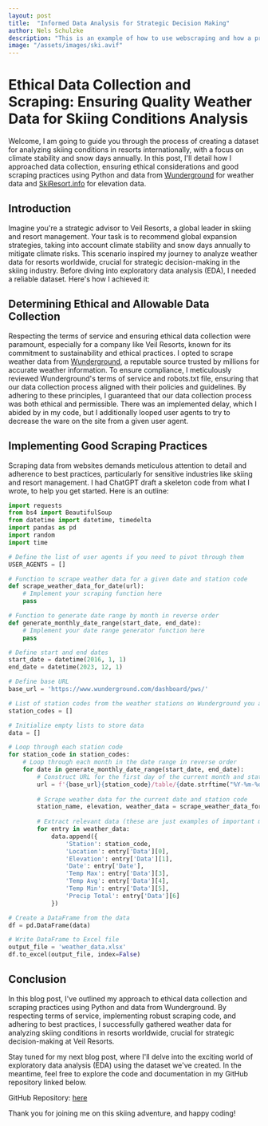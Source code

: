 ```yaml
---
layout: post
title:  "Informed Data Analysis for Strategic Decision Making"
author: Nels Schulzke
description: "This is an example of how to use webscraping and how a problem to solve teaches more than a problem set to complete. How webscraping can help inform strategic decision making"
image: "/assets/images/ski.avif"
---
```

# Ethical Data Collection and Scraping: Ensuring Quality Weather Data for Skiing Conditions Analysis

Welcome, I am going to guide you through the process of creating a dataset for analyzing skiing conditions in resorts internationally, with a focus on climate stability and snow days annually. In this post, I'll detail how I approached data collection, ensuring ethical considerations and good scraping practices using Python and data from [Wunderground](https://www.wunderground.com) for weather data and [SkiResort.info](https://www.skiresort.info) for elevation data.

## Introduction

Imagine you're a strategic advisor to Veil Resorts, a global leader in skiing and resort management. Your task is to recommend global expansion strategies, taking into account climate stability and snow days annually to mitigate climate risks. This scenario inspired my journey to analyze weather data for resorts worldwide, crucial for strategic decision-making in the skiing industry. Before diving into exploratory data analysis (EDA), I needed a reliable dataset. Here's how I achieved it:

## Determining Ethical and Allowable Data Collection

Respecting the terms of service and ensuring ethical data collection were paramount, especially for a company like Veil Resorts, known for its commitment to sustainability and ethical practices. I opted to scrape weather data from [Wunderground](https://www.wunderground.com), a reputable source trusted by millions for accurate weather information. To ensure compliance, I meticulously reviewed Wunderground's terms of service and robots.txt file, ensuring that our data collection process aligned with their policies and guidelines. By adhering to these principles, I guaranteed that our data collection process was both ethical and permissible. There was an implemented delay, which I abided by in my code, but I additionally looped user agents to try to decrease the ware on the site from a given user agent.

## Implementing Good Scraping Practices

Scraping data from websites demands meticulous attention to detail and adherence to best practices, particularly for sensitive industries like skiing and resort management. I had ChatGPT draft a skeleton code from what I wrote, to help you get started. Here is an outline:

```python
import requests
from bs4 import BeautifulSoup
from datetime import datetime, timedelta
import pandas as pd
import random
import time

# Define the list of user agents if you need to pivot through them
USER_AGENTS = []

# Function to scrape weather data for a given date and station code
def scrape_weather_data_for_date(url):
    # Implement your scraping function here
    pass

# Function to generate date range by month in reverse order
def generate_monthly_date_range(start_date, end_date):
    # Implement your date range generator function here
    pass

# Define start and end dates
start_date = datetime(2016, 1, 1)
end_date = datetime(2023, 12, 1)

# Define base URL
base_url = 'https://www.wunderground.com/dashboard/pws/'

# List of station codes from the weather stations on Wunderground you are interested in
station_codes = []

# Initialize empty lists to store data
data = []

# Loop through each station code
for station_code in station_codes:
    # Loop through each month in the date range in reverse order
    for date in generate_monthly_date_range(start_date, end_date):
        # Construct URL for the first day of the current month and station code
        url = f'{base_url}{station_code}/table/{date.strftime("%Y-%m-%d")}/{date.strftime("%Y-%m-%d")}/monthly'
        
        # Scrape weather data for the current date and station code
        station_name, elevation, weather_data = scrape_weather_data_for_date(url)
        
        # Extract relevant data (these are just examples of important metrics below)
        for entry in weather_data:
            data.append({
                'Station': station_code,
                'Location': entry['Data'][0],
                'Elevation': entry['Data'][1],
                'Date': entry['Date'],
                'Temp Max': entry['Data'][3],
                'Temp Avg': entry['Data'][4],
                'Temp Min': entry['Data'][5],
                'Precip Total': entry['Data'][6]
            })

# Create a DataFrame from the data
df = pd.DataFrame(data)

# Write DataFrame to Excel file
output_file = 'weather_data.xlsx'
df.to_excel(output_file, index=False)
```
## Conclusion
In this blog post, I've outlined my approach to ethical data collection and scraping practices using Python and data from Wunderground. By respecting terms of service, implementing robust scraping code, and adhering to best practices, I successfully gathered weather data for analyzing skiing conditions in resorts worldwide, crucial for strategic decision-making at Veil Resorts.

Stay tuned for my next blog post, where I'll delve into the exciting world of exploratory data analysis (EDA) using the dataset we've created. In the meantime, feel free to explore the code and documentation in my GitHub repository linked below.

GitHub Repository: [here](https://github.com/nkschulzk/webscraping-project)

Thank you for joining me on this skiing adventure, and happy coding!